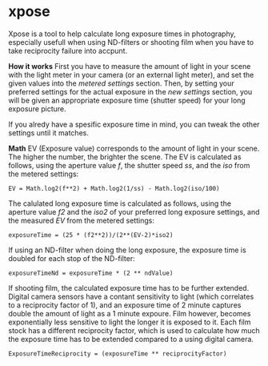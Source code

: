 

# xpose
Xpose is a tool to help calculate long exposure times in photography, especially usefull when using ND-filters or shooting film when you have to take reciprocity failure into accpunt.


**How it works**
First you have to measure the amount of light in your scene with the light meter in your camera (or an external light meter), and set the given values into the *metered settings* section. Then, by setting your preferred settings for the actual exposure in the *new settings* section, you will be given an appropriate exposure time (shutter speed) for your long exposure picture.

If you alredy have a spesific exposure time in mind, you can tweak the other settings until it matches.


**Math**
EV (Exposure value) corresponds to the amount of light in your scene. The higher the number, the brighter the scene. The EV is calculated as follows, using the aperture value *f*, the shutter speed *ss*, and the *iso* from the metered settings:

    EV = Math.log2(f**2) + Math.log2(1/ss) - Math.log2(iso/100)

The calulated long exposure time is calculated as follows, using the aperture value *f2* and the *iso2* of your preferred long exposure settings, and the measured *EV* from the metered settings:

    exposureTime = (25 * (f2**2))/(2**(EV-2)*iso2)

If using an ND-filter when doing the long exposure, the exposure time is doubled for each stop of the ND-filter:

    exposureTimeNd = exposureTime * (2 ** ndValue)


If shooting film, the calculated exposure time has to be further extended. Digital camera sensors have a contant sensitivity to light (which correlates to a reciprocity factor of 1), and an exposure time of 2 minute captures double the amount of light as a 1 minute expoure. Film however, becomes exponentially less sensitive to light the longer it is exposed to it. Each film stock has a different reciprocity factor, which is used to calculate how much the exposure time has to be extended compared to a using digital camera.

    ExposureTimeReciprocity = (exposureTime ** reciprocityFactor)



